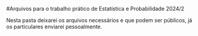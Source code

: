 #Arquivos para o trabalho prático de Estatística e Probabilidade 2024/2 

Nesta pasta deixarei os arquivos necessários e que podem ser públicos, já os particulares enviarei pessoalmente.
